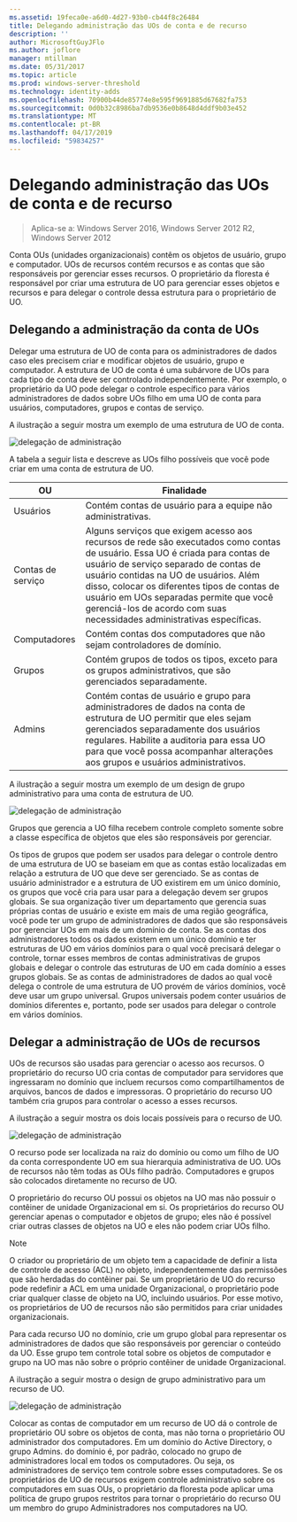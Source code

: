 ```yaml
---
ms.assetid: 19feca0e-a6d0-4d27-93b0-cb44f8c26484
title: Delegando administração das UOs de conta e de recurso
description: ''
author: MicrosoftGuyJFlo
ms.author: joflore
manager: mtillman
ms.date: 05/31/2017
ms.topic: article
ms.prod: windows-server-threshold
ms.technology: identity-adds
ms.openlocfilehash: 70900b44de85774e8e595f9691885d67682fa753
ms.sourcegitcommit: 0d0b32c8986ba7db9536e0b8648d4ddf9b03e452
ms.translationtype: MT
ms.contentlocale: pt-BR
ms.lasthandoff: 04/17/2019
ms.locfileid: "59834257"
---
```

# <a name="delegating-administration-of-account-ous-and-resource-ous"></a>Delegando administração das UOs de conta e de recurso

>Aplica-se a: Windows Server 2016, Windows Server 2012 R2, Windows Server 2012

Conta OUs (unidades organizacionais) contêm os objetos de usuário, grupo e computador. UOs de recursos contém recursos e as contas que são responsáveis por gerenciar esses recursos. O proprietário da floresta é responsável por criar uma estrutura de UO para gerenciar esses objetos e recursos e para delegar o controle dessa estrutura para o proprietário de UO.  
  
## <a name="delegating-administration-of-account-ous"></a>Delegando a administração da conta de UOs  
Delegar uma estrutura de UO de conta para os administradores de dados caso eles precisem criar e modificar objetos de usuário, grupo e computador. A estrutura de UO de conta é uma subárvore de UOs para cada tipo de conta deve ser controlado independentemente. Por exemplo, o proprietário da UO pode delegar o controle específico para vários administradores de dados sobre UOs filho em uma UO de conta para usuários, computadores, grupos e contas de serviço.  
  
A ilustração a seguir mostra um exemplo de uma estrutura de UO de conta.  
  
![delegação de administração](media/Delegating-Administration-of-Account-OUs-and-Resource-OUs/66d38fbe-e8eb-42d7-abab-9526243bf6d9.gif)  
  
A tabela a seguir lista e descreve as UOs filho possíveis que você pode criar em uma conta de estrutura de UO.  
  
|OU|Finalidade|  
|------|-----------|  
|Usuários|Contém contas de usuário para a equipe não administrativas.|  
|Contas de serviço|Alguns serviços que exigem acesso aos recursos de rede são executados como contas de usuário. Essa UO é criada para contas de usuário de serviço separado de contas de usuário contidas na UO de usuários. Além disso, colocar os diferentes tipos de contas de usuário em UOs separadas permite que você gerenciá-los de acordo com suas necessidades administrativas específicas.|  
|Computadores|Contém contas dos computadores que não sejam controladores de domínio.|  
|Grupos|Contém grupos de todos os tipos, exceto para os grupos administrativos, que são gerenciados separadamente.|  
|Admins|Contém contas de usuário e grupo para administradores de dados na conta de estrutura de UO permitir que eles sejam gerenciados separadamente dos usuários regulares. Habilite a auditoria para essa UO para que você possa acompanhar alterações aos grupos e usuários administrativos.|  
  
A ilustração a seguir mostra um exemplo de um design de grupo administrativo para uma conta de estrutura de UO.  
  
![delegação de administração](media/Delegating-Administration-of-Account-OUs-and-Resource-OUs/be2cd2d2-6956-429c-a53a-369e6fe40b2b.gif)  
  
Grupos que gerencia a UO filha recebem controle completo somente sobre a classe específica de objetos que eles são responsáveis por gerenciar.  
  
Os tipos de grupos que podem ser usados para delegar o controle dentro de uma estrutura de UO se baseiam em que as contas estão localizadas em relação a estrutura de UO que deve ser gerenciado. Se as contas de usuário administrador e a estrutura de UO existirem em um único domínio, os grupos que você cria para usar para a delegação devem ser grupos globais. Se sua organização tiver um departamento que gerencia suas próprias contas de usuário e existe em mais de uma região geográfica, você pode ter um grupo de administradores de dados que são responsáveis por gerenciar UOs em mais de um domínio de conta. Se as contas dos administradores todos os dados existem em um único domínio e ter estruturas de UO em vários domínios para o qual você precisará delegar o controle, tornar esses membros de contas administrativas de grupos globais e delegar o controle das estruturas de UO em cada domínio a esses grupos globais. Se as contas de administradores de dados ao qual você delega o controle de uma estrutura de UO provém de vários domínios, você deve usar um grupo universal. Grupos universais podem conter usuários de domínios diferentes e, portanto, pode ser usados para delegar o controle em vários domínios.  
  
## <a name="delegating-administration-of-resource-ous"></a>Delegar a administração de UOs de recursos  
UOs de recursos são usadas para gerenciar o acesso aos recursos. O proprietário do recurso UO cria contas de computador para servidores que ingressaram no domínio que incluem recursos como compartilhamentos de arquivos, bancos de dados e impressoras. O proprietário do recurso UO também cria grupos para controlar o acesso a esses recursos.  
  
A ilustração a seguir mostra os dois locais possíveis para o recurso de UO.  
  
![delegação de administração](media/Delegating-Administration-of-Account-OUs-and-Resource-OUs/6667a5ce-34d6-48a9-9974-b823ba70e2af.gif)  
  
O recurso pode ser localizada na raiz do domínio ou como um filho de UO da conta correspondente UO em sua hierarquia administrativa de UO. UOs de recursos não têm todas as OUs filho padrão. Computadores e grupos são colocados diretamente no recurso de UO.  
  
O proprietário do recurso OU possui os objetos na UO mas não possuir o contêiner de unidade Organizacional em si. Os proprietários do recurso OU gerenciar apenas o computador e objetos de grupo; eles não é possível criar outras classes de objetos na UO e eles não podem criar UOs filho.  
  
> [!NOTE]  
> O criador ou proprietário de um objeto tem a capacidade de definir a lista de controle de acesso (ACL) no objeto, independentemente das permissões que são herdadas do contêiner pai. Se um proprietário de UO do recurso pode redefinir a ACL em uma unidade Organizacional, o proprietário pode criar qualquer classe de objeto na UO, incluindo usuários. Por esse motivo, os proprietários de UO de recursos não são permitidos para criar unidades organizacionais.  
  
Para cada recurso UO no domínio, crie um grupo global para representar os administradores de dados que são responsáveis por gerenciar o conteúdo da UO. Esse grupo tem controle total sobre os objetos de computador e grupo na UO mas não sobre o próprio contêiner de unidade Organizacional.  
  
A ilustração a seguir mostra o design de grupo administrativo para um recurso de UO.  
  
![delegação de administração](media/Delegating-Administration-of-Account-OUs-and-Resource-OUs/8a3f7714-a3bf-43f7-b999-6070543248b0.gif)  
  
Colocar as contas de computador em um recurso de UO dá o controle de proprietário OU sobre os objetos de conta, mas não torna o proprietário OU administrador dos computadores. Em um domínio do Active Directory, o grupo Admins. do domínio é, por padrão, colocado no grupo de administradores local em todos os computadores. Ou seja, os administradores de serviço tem controle sobre esses computadores. Se os proprietários de UO de recursos exigem controle administrativo sobre os computadores em suas OUs, o proprietário da floresta pode aplicar uma política de grupo grupos restritos para tornar o proprietário do recurso OU um membro do grupo Administradores nos computadores na UO.  
  



